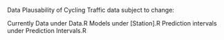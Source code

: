 Data Plausability of Cycling Traffic data
subject to change:

Currently 
Data under Data.R
Models under [Station].R
Prediction intervals under Prediction Intervals.R
